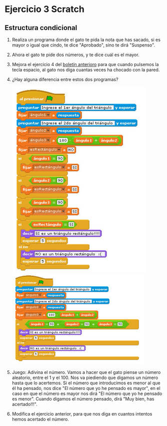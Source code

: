 # Ejercicio 3 Scratch

## Estructura condicional

1. Realiza un programa donde el gato te pida la nota que has sacado, si es mayor o igual que cindo, te dice "Aprobado", sino te dirá "Suspenso".
2. Ahora el gato te pide dos números, y te dice cuál es el mayor.
3. Mejora el ejercicio 4 del [boletín anterioro](scratch2) para que cuando pulsemos la tecla espacio, al gato nos diga cuantas veces ha chocado con la pared.
4. ¿Hay alguna diferencia entre estos dos programas?

	![scratch](img/scratch3.png)
	![scratch](img/scratch4.png)

5. Juego: Adivina el número. Vamos a hacer que el gato piense un número aleatorio, entre el 1 y el 100.  Nos va piediendo que digamos un número hasta que lo acertemos. Si el número que introducimos es menor al que él ha pensado, nos dice "El número que yo he pensado es mayor", en el caso en que el número es mayor nos dirá "El número que yo he pensado es menor". Cuando digamos el número pensado, dirá "Muy bien, has acertado!!!".
6. Modifica el ejercicio anterior, para que nos diga en cuantos intentos hemos acertado el número.

